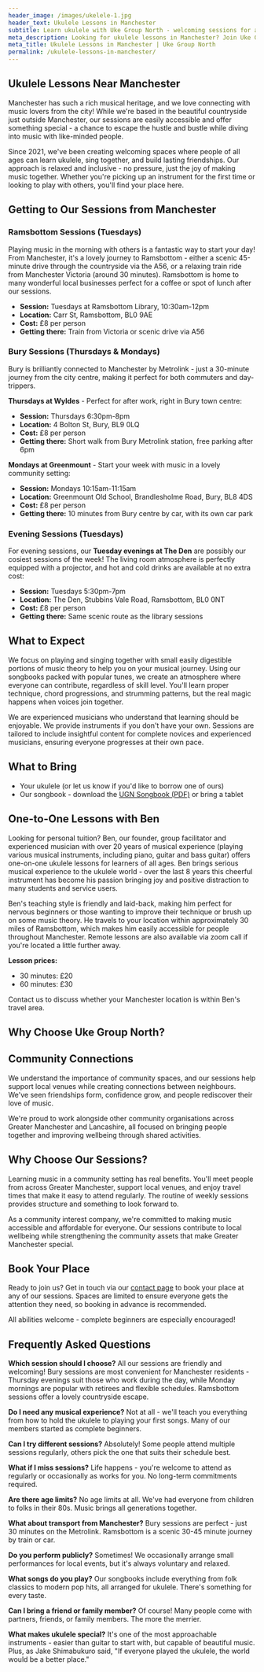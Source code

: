 ```yaml
---
header_image: /images/ukelele-1.jpg
header_text: Ukulele Lessons in Manchester
subtitle: Learn ukulele with Uke Group North - welcoming sessions for all ages
meta_description: Looking for ukulele lessons in Manchester? Join Uke Group North's friendly community sessions in nearby Ramsbottom, Bury and Greenmount. All ages welcome, instruments provided.
meta_title: Ukulele Lessons in Manchester | Uke Group North
permalink: /ukulele-lessons-in-manchester/
---
```


## Ukulele Lessons Near Manchester

Manchester has such a rich musical heritage, and we love connecting with music lovers from the city! While we're based in the beautiful countryside just outside Manchester, our sessions are easily accessible and offer something special - a chance to escape the hustle and bustle while diving into music with like-minded people.

Since 2021, we've been creating welcoming spaces where people of all ages can learn ukulele, sing together, and build lasting friendships. Our approach is relaxed and inclusive - no pressure, just the joy of making music together. Whether you're picking up an instrument for the first time or looking to play with others, you'll find your place here.

## Getting to Our Sessions from Manchester

### Ramsbottom Sessions (Tuesdays)

Playing music in the morning with others is a fantastic way to start your day! From Manchester, it's a lovely journey to Ramsbottom - either a scenic 45-minute drive through the countryside via the A56, or a relaxing train ride from Manchester Victoria (around 30 minutes). Ramsbottom is home to many wonderful local businesses perfect for a coffee or spot of lunch after our sessions.

- **Session:** Tuesdays at Ramsbottom Library, 10:30am-12pm
- **Location:** Carr St, Ramsbottom, BL0 9AE
- **Cost:** £8 per person
- **Getting there:** Train from Victoria or scenic drive via A56

### Bury Sessions (Thursdays & Mondays)

Bury is brilliantly connected to Manchester by Metrolink - just a 30-minute journey from the city centre, making it perfect for both commuters and day-trippers.

**Thursdays at Wyldes** - Perfect for after work, right in Bury town centre:
- **Session:** Thursdays 6:30pm-8pm
- **Location:** 4 Bolton St, Bury, BL9 0LQ
- **Cost:** £8 per person
- **Getting there:** Short walk from Bury Metrolink station, free parking after 6pm

**Mondays at Greenmount** - Start your week with music in a lovely community setting:
- **Session:** Mondays 10:15am-11:15am
- **Location:** Greenmount Old School, Brandlesholme Road, Bury, BL8 4DS
- **Cost:** £8 per person
- **Getting there:** 10 minutes from Bury centre by car, with its own car park

### Evening Sessions (Tuesdays)

For evening sessions, our **Tuesday evenings at The Den** are possibly our cosiest sessions of the week! The living room atmosphere is perfectly equipped with a projector, and hot and cold drinks are available at no extra cost:
- **Session:** Tuesdays 5:30pm-7pm
- **Location:** The Den, Stubbins Vale Road, Ramsbottom, BL0 0NT
- **Cost:** £8 per person
- **Getting there:** Same scenic route as the library sessions

## What to Expect

We focus on playing and singing together with small easily digestible portions of music theory to help you on your musical journey. Using our songbooks packed with popular tunes, we create an atmosphere where everyone can contribute, regardless of skill level. You'll learn proper technique, chord progressions, and strumming patterns, but the real magic happens when voices join together.

We are experienced musicians who understand that learning should be enjoyable. We provide instruments if you don't have your own. Sessions are tailored to include insightful content for complete novices and experienced musicians, ensuring everyone progresses at their own pace.

## What to Bring

- Your ukulele (or let us know if you'd like to borrow one of ours)
- Our songbook - download the [UGN Songbook (PDF)](/assets/UGN_Songbook_1.1.pdf) or bring a tablet

## One-to-One Lessons with Ben

Looking for personal tuition? Ben, our founder, group facilitator and experienced musician with over 20 years of musical experience (playing various musical instruments, including piano, guitar and bass guitar) offers one-on-one ukulele lessons for learners of all ages. Ben brings serious musical experience to the ukulele world - over the last 8 years this cheerful instrument has become his passion bringing joy and positive distraction to many students and service users.

Ben's teaching style is friendly and laid-back, making him perfect for nervous beginners or those wanting to improve their technique or brush up on some music theory. He travels to your location within approximately 30 miles of Ramsbottom, which makes him easily accessible for people throughout Manchester. Remote lessons are also available via zoom call if you're located a little further away.

**Lesson prices:**
- 30 minutes: £20
- 60 minutes: £30

Contact us to discuss whether your Manchester location is within Ben's travel area.

## Why Choose Uke Group North?

## Community Connections

We understand the importance of community spaces, and our sessions help support local venues while creating connections between neighbours. We've seen friendships form, confidence grow, and people rediscover their love of music.

We're proud to work alongside other community organisations across Greater Manchester and Lancashire, all focused on bringing people together and improving wellbeing through shared activities.

## Why Choose Our Sessions?

Learning music in a community setting has real benefits. You'll meet people from across Greater Manchester, support local venues, and enjoy travel times that make it easy to attend regularly. The routine of weekly sessions provides structure and something to look forward to.

As a community interest company, we're committed to making music accessible and affordable for everyone. Our sessions contribute to local wellbeing while strengthening the community assets that make Greater Manchester special.

## Book Your Place

Ready to join us? Get in touch via our [contact page](/contact/) to book your place at any of our sessions. Spaces are limited to ensure everyone gets the attention they need, so booking in advance is recommended.

All abilities welcome - complete beginners are especially encouraged!

## Frequently Asked Questions

**Which session should I choose?**
All our sessions are friendly and welcoming! Bury sessions are most convenient for Manchester residents - Thursday evenings suit those who work during the day, while Monday mornings are popular with retirees and flexible schedules. Ramsbottom sessions offer a lovely countryside escape.

**Do I need any musical experience?**
Not at all - we'll teach you everything from how to hold the ukulele to playing your first songs. Many of our members started as complete beginners.

**Can I try different sessions?**
Absolutely! Some people attend multiple sessions regularly, others pick the one that suits their schedule best.

**What if I miss sessions?**
Life happens - you're welcome to attend as regularly or occasionally as works for you. No long-term commitments required.

**Are there age limits?**
No age limits at all. We've had everyone from children to folks in their 80s. Music brings all generations together.

**What about transport from Manchester?**
Bury sessions are perfect - just 30 minutes on the Metrolink. Ramsbottom is a scenic 30-45 minute journey by train or car.

**Do you perform publicly?**
Sometimes! We occasionally arrange small performances for local events, but it's always voluntary and relaxed.

**What songs do you play?**
Our songbooks include everything from folk classics to modern pop hits, all arranged for ukulele. There's something for every taste.

**Can I bring a friend or family member?**
Of course! Many people come with partners, friends, or family members. The more the merrier.

**What makes ukulele special?**
It's one of the most approachable instruments - easier than guitar to start with, but capable of beautiful music. Plus, as Jake Shimabukuro said, "If everyone played the ukulele, the world would be a better place."